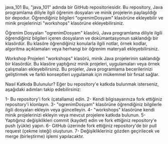 java_101
Bu, "java_101" adında bir GitHub repositoriesidir. Bu repository, Java programlama diliyle ilgili öğrenim dosyaları ve minik projelerin paylaşıldığı bir depodur. Öğrendiğiniz bilgileri "ogrenimDosyam" klasörüne ekleyebilir ve minik projelerinizi "workshops" klasörüne ekleyebilirsiniz.

Öğrenim Dosyaları
"ogrenimDosyam" klasörü, Java programlama diliyle ilgili öğrendiğiniz bilgileri içeren dosyaların ve dokümantasyonun saklandığı bir klasördür. Bu klasöre öğrendiğiniz konularla ilgili notlar, örnek kodlar, algoritma açıklamaları veya herhangi bir öğrenim materyali ekleyebilirsiniz.

Workshop Projeleri
"workshops" klasörü, minik Java projelerinin saklandığı bir klasördür. Bu klasöre yaptığınız minik projeleri, uygulamaları veya örnek çalışmaları ekleyebilirsiniz. Bu projeler, Java programlama becerilerinizi geliştirmek ve farklı konseptleri uygulamak için mükemmel bir fırsat sağlar.

Nasıl Katkıda Bulunulur?
Eğer bu repository'e katkıda bulunmak isterseniz, aşağıdaki adımları takip edebilirsiniz:

1- Bu repository'i fork (çatallama) edin.
2- Kendi bilgisayarınıza fork ettiğiniz repository'i klonlayın.
3- "ogrenimDosyam" klasörüne öğrendiğiniz bilgilerle ilgili dosyaları ekleyin veya güncelleyin.
4- "workshops" klasörüne kendi minik projelerinizi ekleyin veya mevcut projelere katkıda bulunun.
5- Yaptığınız değişiklikleri commit (kaydet) edin ve fork ettiğiniz repository'e push (yükle) yapın.
6- GitHub üzerinde fork ettiğiniz repository'de bir pull request (çekme isteği) oluşturun.
7- Değişiklikleriniz gözden geçirilecek ve merge (birleştirme) işlemi yapılacaktır.
